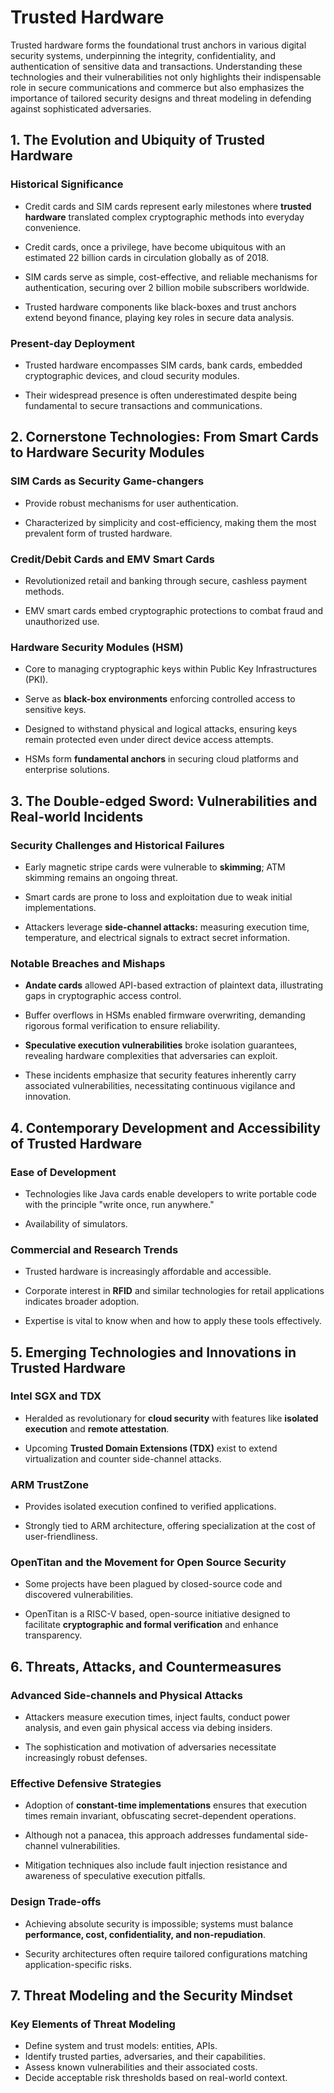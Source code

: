 # Trusted Hardware

Trusted hardware forms the foundational trust anchors in various digital security systems, underpinning the integrity, confidentiality, and authentication of sensitive data and transactions. Understanding these technologies and their vulnerabilities not only highlights their indispensable role in secure communications and commerce but also emphasizes the importance of tailored security designs and threat modeling in defending against sophisticated adversaries.

## 1. The Evolution and Ubiquity of Trusted Hardware

### Historical Significance
- Credit cards and SIM cards represent early milestones where **trusted hardware** translated complex cryptographic methods into everyday convenience.

- Credit cards, once a privilege, have become ubiquitous with an estimated 22 billion cards in circulation globally as of 2018.

- SIM cards serve as simple, cost-effective, and reliable mechanisms for authentication, securing over 2 billion mobile subscribers worldwide.

- Trusted hardware components like black-boxes and trust anchors extend beyond finance, playing key roles in secure data analysis.

### Present-day Deployment
- Trusted hardware encompasses SIM cards, bank cards, embedded cryptographic devices, and cloud security modules.

- Their widespread presence is often underestimated despite being fundamental to secure transactions and communications.

## 2. Cornerstone Technologies: From Smart Cards to Hardware Security Modules

### SIM Cards as Security Game-changers
- Provide robust mechanisms for user authentication.

- Characterized by simplicity and cost-efficiency, making them the most prevalent form of trusted hardware.

### Credit/Debit Cards and EMV Smart Cards
- Revolutionized retail and banking through secure, cashless payment methods.

- EMV smart cards embed cryptographic protections to combat fraud and unauthorized use.

### Hardware Security Modules (HSM)
- Core to managing cryptographic keys within Public Key Infrastructures (PKI).

- Serve as **black-box environments** enforcing controlled access to sensitive keys.

- Designed to withstand physical and logical attacks, ensuring keys remain protected even under direct device access attempts.

- HSMs form **fundamental anchors** in securing cloud platforms and enterprise solutions.

## 3. The Double-edged Sword: Vulnerabilities and Real-world Incidents

### Security Challenges and Historical Failures
- Early magnetic stripe cards were vulnerable to **skimming**; ATM skimming remains an ongoing threat.

- Smart cards are prone to loss and exploitation due to weak initial implementations.

- Attackers leverage **side-channel attacks:** measuring execution time, temperature, and electrical signals to extract secret information.

### Notable Breaches and Mishaps
- **Andate cards** allowed API-based extraction of plaintext data, illustrating gaps in cryptographic access control.

- Buffer overflows in HSMs enabled firmware overwriting, demanding rigorous formal verification to ensure reliability.

- **Speculative execution vulnerabilities** broke isolation guarantees, revealing hardware complexities that adversaries can exploit.

- These incidents emphasize that security features inherently carry associated vulnerabilities, necessitating continuous vigilance and innovation.

## 4. Contemporary Development and Accessibility of Trusted Hardware

### Ease of Development
- Technologies like Java cards enable developers to write portable code with the principle "write once, run anywhere."

- Availability of simulators.

### Commercial and Research Trends
- Trusted hardware is increasingly affordable and accessible.

- Corporate interest in **RFID** and similar technologies for retail applications indicates broader adoption.

- Expertise is vital to know when and how to apply these tools effectively.

## 5. Emerging Technologies and Innovations in Trusted Hardware

### Intel SGX and TDX
- Heralded as revolutionary for **cloud security** with features like **isolated execution** and **remote attestation**.

- Upcoming **Trusted Domain Extensions (TDX)** exist to extend virtualization and counter side-channel attacks.

### ARM TrustZone
- Provides isolated execution confined to verified applications.

- Strongly tied to ARM architecture, offering specialization at the cost of user-friendliness.

### OpenTitan and the Movement for Open Source Security
- Some projects have been plagued by closed-source code and discovered vulnerabilities.

- OpenTitan is a RISC-V based, open-source initiative designed to facilitate **cryptographic and formal verification** and enhance transparency.

## 6. Threats, Attacks, and Countermeasures

### Advanced Side-channels and Physical Attacks
- Attackers measure execution times, inject faults, conduct power analysis, and even gain physical access via debing insiders.

- The sophistication and motivation of adversaries necessitate increasingly robust defenses.

### Effective Defensive Strategies
- Adoption of **constant-time implementations** ensures that execution times remain invariant, obfuscating secret-dependent operations.

- Although not a panacea, this approach addresses fundamental side-channel vulnerabilities.

- Mitigation techniques also include fault injection resistance and awareness of speculative execution pitfalls.

### Design Trade-offs
- Achieving absolute security is impossible; systems must balance **performance, cost, confidentiality, and non-repudiation**.

- Security architectures often require tailored configurations matching application-specific risks.

## 7. Threat Modeling and the Security Mindset

### Key Elements of Threat Modeling
- Define system and trust models: entities, APIs.
- Identify trusted parties, adversaries, and their capabilities.
- Assess known vulnerabilities and their associated costs.
- Decide acceptable risk thresholds based on real-world context.
